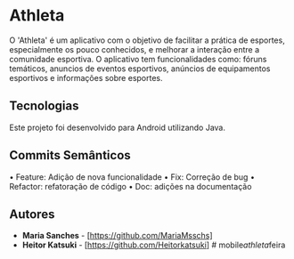 # Athleta

O 'Athleta' é um aplicativo com o objetivo de facilitar a prática de esportes, especialmente os pouco conhecidos, e melhorar a interação entre a comunidade esportiva.
O aplicativo tem funcionalidades como: fóruns temáticos, anuncios de eventos esportivos, anúncios de equipamentos esportivos e informações sobre esportes.

## Tecnologias

Este projeto foi desenvolvido para Android utilizando Java.

## Commits Semânticos

• Feature: Adição de nova funcionalidade
• Fix: Correção de bug
• Refactor: refatoração de código
• Doc: adições na documentação

## Autores

* **Maria Sanches** - [https://github.com/MariaMsschs]
* **Heitor Katsuki** - [https://github.com/Heitorkatsuki]
#   m o b i l e _ a t h l e t a _ f e i r a  
 